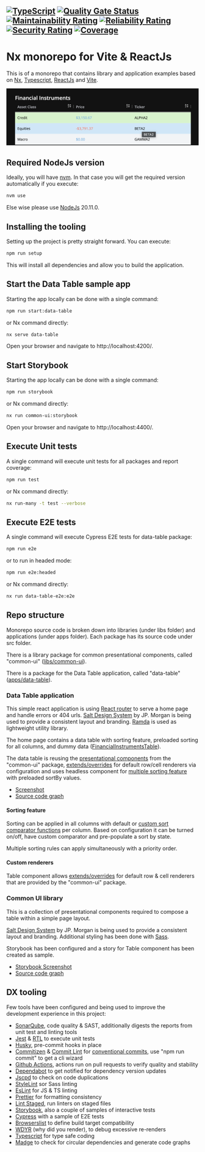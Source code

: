 ## [![TypeScript](https://img.shields.io/badge/%3C%2F%3E-TypeScript-%230074c1.svg)](https://www.typescriptlang.org/) [![Quality Gate Status](https://sonarcloud.io/api/project_badges/measure?project=bardius_nx-vite-react&metric=alert_status)](https://sonarcloud.io/summary/new_code?id=bardius_nx-vite-react) [![Maintainability Rating](https://sonarcloud.io/api/project_badges/measure?project=bardius_nx-vite-react&metric=sqale_rating)](https://sonarcloud.io/summary/new_code?id=bardius_nx-vite-react) [![Reliability Rating](https://sonarcloud.io/api/project_badges/measure?project=bardius_nx-vite-react&metric=reliability_rating)](https://sonarcloud.io/summary/new_code?id=bardius_nx-vite-react) [![Security Rating](https://sonarcloud.io/api/project_badges/measure?project=bardius_nx-vite-react&metric=security_rating)](https://sonarcloud.io/summary/new_code?id=bardius_nx-vite-react) [![Coverage](https://sonarcloud.io/api/project_badges/measure?project=bardius_nx-vite-react&metric=coverage)](https://sonarcloud.io/summary/new_code?id=bardius_nx-vite-react)

# Nx monorepo for Vite & ReactJs

This is of a monorepo that contains library and application examples based on
[Nx][nx_link], [Typescript][ts_link], [ReactJs][react_link] and [Vite][vite_link].

<img alt="Data Table" width="512" src="https://raw.githubusercontent.com/bardius/nx-vite-react/main/screenshots/intro.png">

## Required NodeJs version

Ideally, you will have [nvm][nvm_link]. In that case you will get the required version automatically if you execute:

```bash
nvm use
```

Else wise please use [NodeJs][node_link] 20.11.0.

## Installing the tooling

Setting up the project is pretty straight forward. You can execute:

```bash
npm run setup
```

This will install all dependencies and allow you to build the application.

## Start the Data Table sample app

Starting the app locally can be done with a single command:

```bash
npm run start:data-table
```

or Nx command directly:

```bash
nx serve data-table
```

Open your browser and navigate to http://localhost:4200/.

## Start Storybook

Starting the app locally can be done with a single command:

```bash
npm run storybook
```

or Nx command directly:

```bash
nx run common-ui:storybook
```

Open your browser and navigate to http://localhost:4400/.

## Execute Unit tests

A single command will execute unit tests for all packages and report coverage:

```bash
npm run test
```

or Nx command directly:

```bash
nx run-many -t test --verbose
```

## Execute E2E tests

A single command will execute Cypress E2E tests for data-table package:

```bash
npm run e2e
```

or to run in headed mode:

```bash
npm run e2e:headed
```

or Nx command directly:

```bash
nx run data-table-e2e:e2e
```

## Repo structure

Monorepo source code is broken down into libraries (under libs folder) and applications (under apps folder).
Each package has its source code under src folder.

There is a library package for common presentational components, called "common-ui" ([libs/common-ui][common_ui_link]).

There is a package for the Data Table application, called "data-table" ([apps/data-table][data_table_link]).

### Data Table application

This simple react application is using [React router][react_router_link] to serve a home page and handle errors or 404 urls.
[Salt Design System][salt_ds_link] by JP. Morgan is being used to provide a consistent layout and branding.
[Ramda][ramda_link] is used as lightweight utility library.

The home page contains a data table with sorting feature, preloaded sorting for all columns, and dummy data ([FinancialInstrumentsTable][table_component_link]).

The data table is reusing the [presentational components][pc_link] from the "common-ui" package, [extends/overrides][renderers] for default row/cell renderers
via configuration and uses headless component for [multiple sorting feature][sorting_link] with preloaded sortBy values.

- [Screenshot][app_ss_link]
- [Source code graph][app_graph_link]

#### Sorting feature

Sorting can be applied in all columns with default or [custom sort comparator functions][comparator_link] per column.
Based on configuration it can be turned on/off, have custom comparator and pre-populate a sort by state.

Multiple sorting rules can apply simultaneously with a priority order.

#### Custom renderers

Table component allows [extends/overrides][renderers] for default row & cell renderers that are provided by the "common-ui" package.

### Common UI library

This is a collection of presentational components required to compose a table within a simple page layout.

[Salt Design System][salt_ds_link] by JP. Morgan is being used to provide a consistent layout and branding.
Additional styling has been done with [Sass][sass_link].

Storybook has been configured and a story for Table component has been created as sample.

- [Storybook Screenshot][storybook_ss_link]
- [Source code graph][common_ui_graph_link]

## DX tooling

Few tools have been configured and being used to improve the development experience in this project:

- [SonarQube][sonar_link], code quality & SAST, additionally digests the reports from unit test and linting tools
- [Jest][jest_link] & [RTL][rtl_link] to execute unit tests
- [Husky][husky_link], pre-commit hooks in place
- [Commitizen][cz_link] & [Commit Lint][commit_lint_link] for [conventional commits][conventional_commits_link], use "npm run commit" to get a cli wizard
- [Github Actions][ga_link], actions run on pull requests to verify quality and stability
- [Dependabot][dependabot_link] to get notified for dependency version updates
- [Jscpd][jspd_link] to check on code duplications
- [StyleLint][stylelint_link] sor Sass linting
- [EsLint][eslint_link] for JS & TS linting
- [Prettier][prettier_link] for formatting consistency
- [Lint Staged][lint_staged_link], run linters on staged files
- [Storybook][storybook_link], also a couple of samples of interactive tests
- [Cypress][cypress_link] with a sample of E2E tests
- [Browserslist][browserlist_link] to define build target compatibility
- [WDYR][wdyr_link] (why did you render), to debug excessive re-renders
- [Typescript][ts_link] for type safe coding
- [Madge][madge_link] to check for circular dependencies and generate code graphs

<!----variables---->

[nvm_link]: https://github.com/nvm-sh/nvm
[react_router_link]: https://reactrouter.com/en/main
[salt_ds_link]: https://www.saltdesignsystem.com/salt/index
[app_ss_link]: https://github.com/bardius/nx-vite-react/tree/main/screenshots/data-table-app-home.png
[storybook_ss_link]: https://github.com/bardius/nx-vite-react/tree/main/screenshots/common-ui-storybook.png
[app_graph_link]: https://github.com/bardius/nx-vite-react/tree/main/screenshots/data-table-app-graph.svg
[common_ui_graph_link]: https://github.com/bardius/nx-vite-react/tree/main/screenshots/common-ui-graph.svg
[common_ui_link]: https://github.com/bardius/nx-vite-react/tree/main/libs/common-ui
[data_table_link]: https://github.com/bardius/nx-vite-react/tree/main/apps/data-table
[sass_link]: https://sass-lang.com/
[nx_link]: https://nx.dev/
[ts_link]: https://www.typescriptlang.org/
[react_link]: https://react.dev/
[vite_link]: https://vitejs.dev/
[node_link]: https://nodejs.org/en
[pc_link]: https://github.com/bardius/nx-vite-react/tree/main/libs/common-ui/src/lib
[renderers]: https://github.com/bardius/nx-vite-react/tree/main/apps/data-table/src/components/table
[sorting_link]: https://github.com/bardius/nx-vite-react/tree/main/apps/data-table/src/hooks/useDataSorting.ts
[sonar_link]: https://sonarcloud.io/summary/new_code?id=bardius_nx-vite-react
[comparator_link]: https://github.com/bardius/nx-vite-react/tree/main/apps/data-table/src/components/table/comparators
[ramda_link]: https://ramdajs.com/
[table_component_link]: https://github.com/bardius/nx-vite-react/tree/main/apps/data-table/components/financialInstrumentsTable
[wdyr_link]: https://www.npmjs.com/package/@welldone-software/why-did-you-render
[browserlist_link]: https://browsersl.ist/
[cypress_link]: https://www.cypress.io/
[storybook_link]: https://storybook.js.org/
[prettier_link]: https://prettier.io/
[eslint_link]: https://eslint.org/
[stylelint_link]: https://stylelint.io/
[jspd_link]: https://www.npmjs.com/package/jscpd
[dependabot_link]: https://github.com/dependabot
[lint_staged_link]: https://www.npmjs.com/package/lint-staged
[ga_link]: https://docs.github.com/en/actions
[cz_link]: https://www.npmjs.com/package/commitizen
[husky_link]: https://typicode.github.io/husky/
[jest_link]: https://jestjs.io/
[rtl_link]: https://testing-library.com/docs/react-testing-library/intro/
[madge_link]: https://www.npmjs.com/package/madge
[commit_lint_link]: https://commitlint.js.org
[conventional_commits_link]: https://www.conventionalcommits.org/en/v1.0.0/
